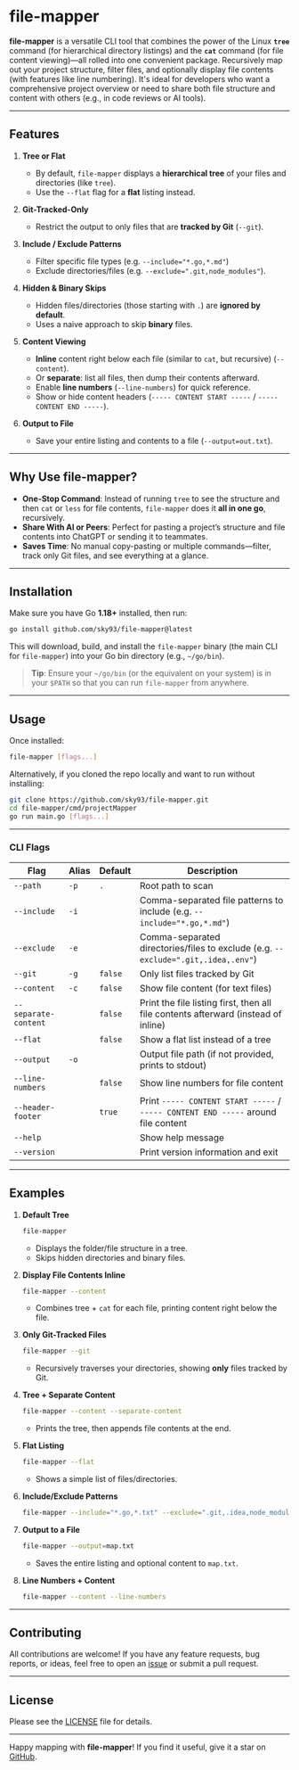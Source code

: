 # file-mapper

**file-mapper** is a versatile CLI tool that combines the power of the Linux **`tree`** command (for hierarchical directory listings) and the **`cat`** command (for file content viewing)—all rolled into one convenient package. Recursively map out your project structure, filter files, and optionally display file contents (with features like line numbering). It's ideal for developers who want a comprehensive project overview or need to share both file structure and content with others (e.g., in code reviews or AI tools).

---

## Features

1. **Tree or Flat**
    - By default, `file-mapper` displays a **hierarchical tree** of your files and directories (like `tree`).
    - Use the `--flat` flag for a **flat** listing instead.

2. **Git-Tracked-Only**
    - Restrict the output to only files that are **tracked by Git** (`--git`).

3. **Include / Exclude Patterns**
    - Filter specific file types (e.g. `--include="*.go,*.md"`)
    - Exclude directories/files (e.g. `--exclude=".git,node_modules"`).

4. **Hidden & Binary Skips**
    - Hidden files/directories (those starting with `.`) are **ignored by default**.
    - Uses a naive approach to skip **binary** files.

5. **Content Viewing**
    - **Inline** content right below each file (similar to `cat`, but recursive) (`--content`).
    - Or **separate**: list all files, then dump their contents afterward.
    - Enable **line numbers** (`--line-numbers`) for quick reference.
    - Show or hide content headers (`----- CONTENT START -----` / `----- CONTENT END -----`).

6. **Output to File**
    - Save your entire listing and contents to a file (`--output=out.txt`).

---

## Why Use file-mapper?

- **One-Stop Command**: Instead of running `tree` to see the structure and then `cat` or `less` for file contents, `file-mapper` does it **all in one go**, recursively.
- **Share With AI or Peers**: Perfect for pasting a project’s structure and file contents into ChatGPT or sending it to teammates.
- **Saves Time**: No manual copy-pasting or multiple commands—filter, track only Git files, and see everything at a glance.

---

## Installation

Make sure you have Go **1.18+** installed, then run:

```bash
go install github.com/sky93/file-mapper@latest
```

This will download, build, and install the `file-mapper` binary (the main CLI for `file-mapper`) into your Go bin directory (e.g., `~/go/bin`).

> **Tip**: Ensure your `~/go/bin` (or the equivalent on your system) is in your `$PATH` so that you can run `file-mapper` from anywhere.

---

## Usage

Once installed:

```bash
file-mapper [flags...]
```

Alternatively, if you cloned the repo locally and want to run without installing:

```bash
git clone https://github.com/sky93/file-mapper.git
cd file-mapper/cmd/projectMapper
go run main.go [flags...]
```

---

### CLI Flags

| Flag                | Alias | Default | Description                                                                                                       |
|---------------------|-------|---------|-------------------------------------------------------------------------------------------------------------------|
| `--path`            | `-p`  | `.`     | Root path to scan                                                                                                 |
| `--include`         | `-i`  |         | Comma-separated file patterns to include (e.g. `--include="*.go,*.md"`)                                           |
| `--exclude`         | `-e`  |         | Comma-separated directories/files to exclude (e.g. `--exclude=".git,.idea,.env"`)                                |
| `--git`             | `-g`  | `false` | Only list files tracked by Git                                                                                    |
| `--content`         | `-c`  | `false` | Show file content (for text files)                                                                                |
| `--separate-content`|       | `false` | Print the file listing first, then all file contents afterward (instead of inline)                                |
| `--flat`            |       | `false` | Show a flat list instead of a tree                                                                                |
| `--output`          | `-o`  |         | Output file path (if not provided, prints to stdout)                                                              |
| `--line-numbers`    |       | `false` | Show line numbers for file content                                                                                |
| `--header-footer`   |       | `true`  | Print `----- CONTENT START -----` / `----- CONTENT END -----` around file content                                 |
| `--help`            |       |         | Show help message                                                                                                 |
| `--version`         |       |         | Print version information and exit                                                                                |

---

## Examples

1. **Default Tree**
   ```bash
   file-mapper
   ```
    - Displays the folder/file structure in a tree.
    - Skips hidden directories and binary files.

2. **Display File Contents Inline**
   ```bash
   file-mapper --content
   ```
    - Combines tree + `cat` for each file, printing content right below the file.

3. **Only Git-Tracked Files**
   ```bash
   file-mapper --git
   ```
    - Recursively traverses your directories, showing **only** files tracked by Git.

4. **Tree + Separate Content**
   ```bash
   file-mapper --content --separate-content
   ```
    - Prints the tree, then appends file contents at the end.

5. **Flat Listing**
   ```bash
   file-mapper --flat
   ```
    - Shows a simple list of files/directories.

6. **Include/Exclude Patterns**
   ```bash
   file-mapper --include="*.go,*.txt" --exclude=".git,.idea,node_modules"
   ```

7. **Output to a File**
   ```bash
   file-mapper --output=map.txt
   ```
    - Saves the entire listing and optional content to `map.txt`.

8. **Line Numbers + Content**
   ```bash
   file-mapper --content --line-numbers
   ```

---

## Contributing

All contributions are welcome! If you have any feature requests, bug reports, or ideas, feel free to open an [issue](https://github.com/sky93/file-mapper/issues) or submit a pull request.

---

## License

Please see the [LICENSE](https://github.com/sky93/file-mapper/blob/main/LICENSE) file for details.

---

Happy mapping with **file-mapper**! If you find it useful, give it a star on [GitHub](https://github.com/sky93/file-mapper).
